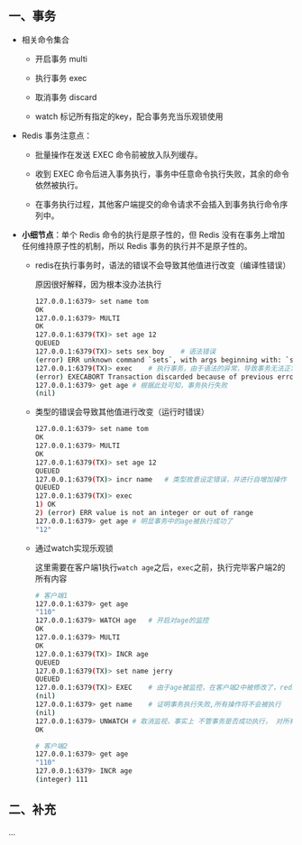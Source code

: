 ## 一、事务

- 相关命令集合

  - 开启事务 multi

  - 执行事务 exec

  - 取消事务 discard

  - watch 标记所有指定的key，配合事务充当乐观锁使用

- Redis 事务注意点：

  - 批量操作在发送 EXEC 命令前被放入队列缓存。

  - 收到 EXEC 命令后进入事务执行，事务中任意命令执行失败，其余的命令依然被执行。

  - 在事务执行过程，其他客户端提交的命令请求不会插入到事务执行命令序列中。

- **小细节点**：单个 Redis 命令的执行是原子性的，但 Redis 没有在事务上增加任何维持原子性的机制，所以 Redis 事务的执行并不是原子性的。

  - redis在执行事务时，语法的错误不会导致其他值进行改变（编译性错误）

    原因很好解释，因为根本没办法执行

    ```bash
    127.0.0.1:6379> set name tom
    OK
    127.0.0.1:6379> MULTI
    OK
    127.0.0.1:6379(TX)> set age 12
    QUEUED
    127.0.0.1:6379(TX)> sets sex boy	# 语法错误
    (error) ERR unknown command `sets`, with args beginning with: `sex`, `boy`,
    127.0.0.1:6379(TX)> exec	# 执行事务，由于语法的异常，导致事务无法正常执行
    (error) EXECABORT Transaction discarded because of previous errors.
    127.0.0.1:6379> get age	# 根据此处可知，事务执行失败
    (nil)
    ```

    

  - 类型的错误会导致其他值进行改变（运行时错误）

    ```bash
    127.0.0.1:6379> set name tom
    OK
    127.0.0.1:6379> MULTI
    OK
    127.0.0.1:6379(TX)> set age 12
    QUEUED
    127.0.0.1:6379(TX)> incr name	# 类型故意设定错误，并进行自增加操作
    QUEUED
    127.0.0.1:6379(TX)> exec
    1) OK
    2) (error) ERR value is not an integer or out of range
    127.0.0.1:6379> get age	# 明显事务中的age被执行成功了
    "12"
    ```

  - 通过watch实现乐观锁

    这里需要在客户端1执行`watch age`之后，`exec`之前，执行完毕客户端2的所有内容

    ```bash
    # 客户端1
    127.0.0.1:6379> get age
    "110"
    127.0.0.1:6379> WATCH age	# 开启对age的监控
    OK
    127.0.0.1:6379> MULTI
    OK
    127.0.0.1:6379(TX)> INCR age
    QUEUED
    127.0.0.1:6379(TX)> set name jerry
    QUEUED
    127.0.0.1:6379(TX)> EXEC	# 由于age被监控，在客户端2中被修改了，redis将会放弃这部分的事务操作，导致事务执行失败
    (nil)
    127.0.0.1:6379> get name	# 证明事务执行失败,所有操作将不会被执行
    (nil)
    127.0.0.1:6379> UNWATCH	# 取消监视，事实上 不管事务是否成功执行， 对所有键的监视都会被取消
    OK
    ```

    ```bash
    # 客户端2
    127.0.0.1:6379> get age
    "110"
    127.0.0.1:6379> INCR age
    (integer) 111
    ```

## 二、补充

...



